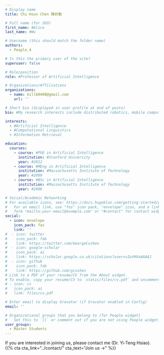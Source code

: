 ```yaml
---
# Display name
title: Chi-Hsun Chen 陳祈勳

# Full name (for SEO)
first_name: #Alice
last_name: #Wu

# Username (this should match the folder name)
authors:
  - People_4

# Is this the primary user of the site?
superuser: false

# Role/position
role: #Professor of Artificial Intelligence

# Organizations/Affiliations
organizations:
  - name: kill60408@gmail.com
    url: ''

# Short bio (displayed in user profile at end of posts)
bio: #My research interests include distributed robotics, mobile computing and programmable matter.

interests:
  - #Artificial Intelligence
  - #Computational Linguistics
  - #Information Retrieval

education:
  courses:
    - course: #PhD in Artificial Intelligence
      institution: #Stanford University
      year: #2012
    - course: #MEng in Artificial Intelligence
      institution: #Massachusetts Institute of Technology
      year: #2009
    - course: #BSc in Artificial Intelligence
      institution: #Massachusetts Institute of Technology
      year: #2008

# Social/Academic Networking
# For available icons, see: https://docs.hugoblox.com/getting-started/page-builder/#icons
#   For an email link, use "fas" icon pack, "envelope" icon, and a link in the
#   form "mailto:your-email@example.com" or "#contact" for contact widget.
social:
  - icon: envelope
    icon_pack: fas
    link: ''
#  - icon: twitter
#    icon_pack: fab
#    link: https://twitter.com/GeorgeCushen
#  - icon: google-scholar
#    icon_pack: ai
#    link: https://scholar.google.co.uk/citations?user=sIwtMXoAAAAJ
#  - icon: github
#    icon_pack: fab
#    link: https://github.com/gcushen
# Link to a PDF of your resume/CV from the About widget.
# To enable, copy your resume/CV to `static/files/cv.pdf` and uncomment the lines below.
# - icon: cv
#   icon_pack: ai
#   link: files/cv.pdf

# Enter email to display Gravatar (if Gravatar enabled in Config)
email: ''

# Organizational groups that you belong to (for People widget)
#   Set this to `[]` or comment out if you are not using People widget.
user_groups:
  - Master Students
---
```


If you are interested in joining us, please contact me (Dr. Yi-Teng Hsiao).
{{% cta cta_link="../contact/" cta_text="Join us →" %}}
